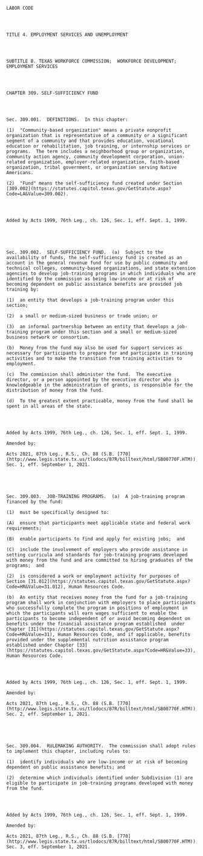 ﻿
    
    
    	
    					
    
    
    LABOR CODE
    
      
    
    
    TITLE 4. EMPLOYMENT SERVICES AND UNEMPLOYMENT
    
      
    
    
    SUBTITLE B. TEXAS WORKFORCE COMMISSION;  WORKFORCE DEVELOPMENT;  EMPLOYMENT SERVICES
    
      
    
    
    CHAPTER 309. SELF-SUFFICIENCY FUND
    
      
    
    
    Sec. 309.001.  DEFINITIONS.  In this chapter:
    
    (1)  "Community-based organization" means a private nonprofit organization that is representative of a community or a significant segment of a community and that provides education, vocational education or rehabilitation, job training, or internship services or programs.  The term includes a neighborhood group or organization, community action agency, community development corporation, union-related organization, employer-related organization, faith-based organization, tribal government, or organization serving Native Americans.
    
    (2)  "Fund" means the self-sufficiency fund created under Section [309.002](https://statutes.capitol.texas.gov/GetStatute.aspx?Code=LA&Value=309.002).
    
    
    
    
    Added by Acts 1999, 76th Leg., ch. 126, Sec. 1, eff. Sept. 1, 1999.
    
    
    
    
    
    Sec. 309.002.  SELF-SUFFICIENCY FUND.  (a)  Subject to the availability of funds, the self-sufficiency fund is created as an account in the general revenue fund for use by public community and technical colleges, community-based organizations, and state extension agencies to develop job-training programs in which individuals who are identified by the commission as being low-income or at risk of becoming dependent on public assistance benefits are provided job training by:
    
    (1)  an entity that develops a job-training program under this section;
    
    (2)  a small or medium-sized business or trade union; or
    
    (3)  an informal partnership between an entity that develops a job-training program under this section and a small or medium-sized business network or consortium.
    
    (b)  Money from the fund may also be used for support services as necessary for participants to prepare for and participate in training activities and to make the transition from training activities to employment.
    
    (c)  The commission shall administer the fund.  The executive director, or a person appointed by the executive director who is knowledgeable in the administration of grants, is responsible for the distribution of money from the fund.
    
    (d)  To the greatest extent practicable, money from the fund shall be spent in all areas of the state.
    
    
    
    
    Added by Acts 1999, 76th Leg., ch. 126, Sec. 1, eff. Sept. 1, 1999.
    
    Amended by: 
    
    Acts 2021, 87th Leg., R.S., Ch. 88 (S.B. [770](http://www.legis.state.tx.us/tlodocs/87R/billtext/html/SB00770F.HTM)), Sec. 1, eff. September 1, 2021.
    
    
    
    
    
    Sec. 309.003.  JOB-TRAINING PROGRAMS.  (a)  A job-training program financed by the fund:
    
    (1)  must be specifically designed to:
    
    (A)  ensure that participants meet applicable state and federal work requirements;
    
    (B)  enable participants to find and apply for existing jobs;  and
    
    (C)  include the involvement of employers who provide assistance in setting curricula and standards for job-training programs developed with money from the fund and are committed to hiring graduates of the programs;  and
    
    (2)  is considered a work or employment activity for purposes of Section [31.012](https://statutes.capitol.texas.gov/GetStatute.aspx?Code=HR&Value=31.012), Human Resources Code.
    
    (b)  An entity that receives money from the fund for a job-training program shall work in conjunction with employers to place participants who successfully complete the program in positions of employment in which the participants will earn wages sufficient to enable the participants to become independent of or avoid becoming dependent on benefits under the financial assistance program established  under Chapter [31](https://statutes.capitol.texas.gov/GetStatute.aspx?Code=HR&Value=31), Human Resources Code, and if applicable, benefits provided under the supplemental nutrition assistance program established under Chapter [33](https://statutes.capitol.texas.gov/GetStatute.aspx?Code=HR&Value=33), Human Resources Code.
    
    
    
    
    Added by Acts 1999, 76th Leg., ch. 126, Sec. 1, eff. Sept. 1, 1999.
    
    Amended by: 
    
    Acts 2021, 87th Leg., R.S., Ch. 88 (S.B. [770](http://www.legis.state.tx.us/tlodocs/87R/billtext/html/SB00770F.HTM)), Sec. 2, eff. September 1, 2021.
    
    
    
    
    
    Sec. 309.004.  RULEMAKING AUTHORITY.  The commission shall adopt rules to implement this chapter, including rules to:
    
    (1)  identify individuals who are low-income or at risk of becoming dependent on public assistance benefits; and
    
    (2)  determine which individuals identified under Subdivision (1) are eligible to participate in job-training programs developed with money from the fund.
    
    
    
    
    Added by Acts 1999, 76th Leg., ch. 126, Sec. 1, eff. Sept. 1, 1999.
    
    Amended by: 
    
    Acts 2021, 87th Leg., R.S., Ch. 88 (S.B. [770](http://www.legis.state.tx.us/tlodocs/87R/billtext/html/SB00770F.HTM)), Sec. 3, eff. September 1, 2021.
    
    
    
    
    				
